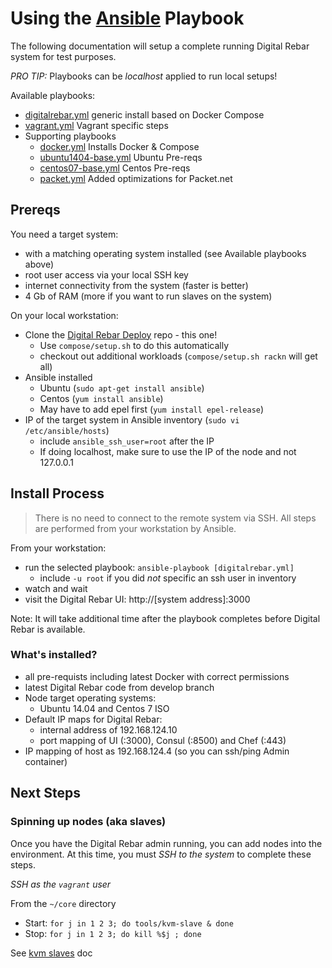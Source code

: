 # Using the [Ansible](http://ansible.com) Playbook

The following documentation will setup a complete running Digital Rebar system for test purposes.

*PRO TIP:* Playbooks can be _localhost_ applied to run local setups!

Available playbooks:
  * [digitalrebar.yml](digitalrebar.yml) generic install based on Docker Compose
  * [vagrant.yml](vagrant.yml) Vagrant specific steps
  * Supporting playbooks
    * [docker.yml](tasks/docker.yml) Installs Docker & Compose
    * [ubuntu1404-base.yml](tasks/ubuntu1404-base.yml) Ubuntu Pre-reqs
    * [centos07-base.yml](tasks/centos07-base.yml) Centos Pre-reqs
    * [packet.yml](packet.yml) Added optimizations for Packet.net

## Prereqs

You need a target system:

  * with a matching operating system installed (see Available playbooks above)
  * root user access via your local SSH key
  * internet connectivity from the system (faster is better)
  * 4 Gb of RAM (more if you want to run slaves on the system)

On your local workstation:

  * Clone the [Digital Rebar Deploy](https://github.com/rackn/digitalrebar-deploy.git) repo - this one!
    * Use `compose/setup.sh` to do this automatically
    * checkout out additional workloads (`compose/setup.sh rackn` will get all)
  * Ansible installed
    *  Ubuntu (`sudo apt-get install ansible`)
    *  Centos (`yum install ansible`)
      * May have to add epel first (`yum install epel-release`)
  * IP of the target system in Ansible inventory (`sudo vi /etc/ansible/hosts`)
    * include `ansible_ssh_user=root` after the IP
    * If doing localhost, make sure to use the IP of the node and not 127.0.0.1

## Install Process

> There is no need to connect to the remote system via SSH.  All steps are performed from your workstation by Ansible.

From your workstation:

  * run the selected playbook: `ansible-playbook [digitalrebar.yml]`
    * include `-u root` if you did _not_ specific an ssh user in inventory
  * watch and wait
  * visit the Digital Rebar UI: http://[system address]:3000

Note: It will take additional time after the playbook completes before Digital Rebar is available.

### What's installed?

  * all pre-requists including latest Docker with correct permissions
  * latest Digital Rebar code from develop branch
  * Node target operating systems:
    * Ubuntu 14.04 and Centos 7 ISO
  * Default IP maps for Digital Rebar: 
    * internal address of 192.168.124.10
    * port mapping of UI (:3000), Consul (:8500) and Chef (:443)
  * IP mapping of host as 192.168.124.4 (so you can ssh/ping Admin container)

## Next Steps

### Spinning up nodes (aka slaves)

Once you have the Digital Rebar admin running, you can add nodes into the environment.  At this time, you must _SSH to the system_ to complete these steps.

*SSH as the `vagrant` user*

From the `~/core` directory

  * Start: `for j in 1 2 3; do tools/kvm-slave & done`
  * Stop: `for j in 1 2 3; do kill %$j ; done`

See [kvm slaves](https://github.com/digitalrebar/doc/blob/master/development/advanced-install/kvm-slaves.rst) doc
